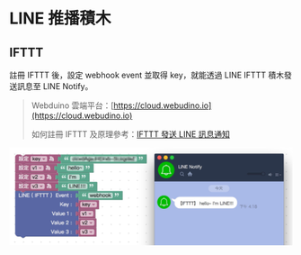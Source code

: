 # LINE 推播積木

## IFTTT

註冊 IFTTT 後，設定 webhook event 並取得 key，就能透過 LINE IFTTT 積木發送訊息至 LINE Notify。

> Webduino 雲端平台：[https://cloud.webudino.io](https://cloud.webudino.io)
>
> 如何註冊 IFTTT 及原理參考：[IFTTT 發送 LINE 訊息通知](http://www.oxxostudio.tw/articles/201803/ifttt-line.html)


![](media/line_notify_ifttt.jpg)


